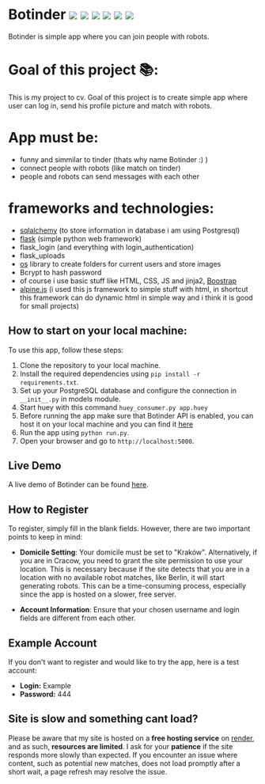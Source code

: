 # Botinder ![](https://img.shields.io/badge/Python-3776AB?style=for-the-badge&logo=python&logoColor=white) ![](https://img.shields.io/badge/HTML5-E34F26?style=for-the-badge&logo=html5&logoColor=white) ![](https://img.shields.io/badge/CSS3-1572B6?style=for-the-badge&logo=css3&logoColor=white) ![](https://img.shields.io/badge/Flask-000000?style=for-the-badge&logo=flask&logoColor=white) ![](https://img.shields.io/badge/Postgresql-07405E?style=for-the-badge&logo=postgresql&logoColor=white) ![](https://img.shields.io/badge/JavaScript-F7DF1E?style=for-the-badge&logo=javascript&logoColor=black) 
Botinder is simple app where you can join people with robots.

# Goal of this project :books::
This is my project to cv. Goal of this project is to create simple app where user can log in, send his profile picture and match with robots. 


# App must be:
- funny and simmilar to tinder (thats why name Botinder :) )
- connect people with robots (like match on tinder)
- people and robots can send messages with each other

# frameworks and technologies:
- <a href="https://www.sqlalchemy.org/" alt="sqlalchemy">sqlalchemy</a> (to store information in database i am using Postgresql)
- <a href="https://flask.palletsprojects.com/en/2.3.x/" alt="flask">flask</a> (simple python web framework)
- flask_login (and everything with login_authentication)
- flask_uploads
- <a href="https://docs.python.org/3/library/os.html" alt="os">os</a> library to create folders for current users and store images
- Bcrypt to hash password
- of course i use basic stuff like HTML, CSS, JS and jinja2, <a href="https://getbootstrap.com/" alt="Boostrap">Boostrap</a> 
- <a href="https://alpinejs.dev/" alt="alpine.js">alpine.js</a> (i used this js framework to simple stuff with html, in shortcut this framework can do dynamic html in simple way and i think it is good for small projects)

## How to start on your local machine:
To use this app, follow these steps:
1. Clone the repository to your local machine.
2. Install the required dependencies using `pip install -r requirements.txt`.
3. Set up your PostgreSQL database and configure the connection in `__init__.py` in models module.
4. Start huey with this command `huey_consumer.py app.huey`
5. Before running the app make sure that Botinder API is enabled, you can host it on your local machine and you can find it [here](https://github.com/Patryk2001k/Botinder-API/tree/main)
6. Run the app using `python run.py`.
7. Open your browser and go to `http://localhost:5000`.

## Live Demo

A live demo of Botinder can be found [here](https://botinder.onrender.com/home).

## How to Register

To register, simply fill in the blank fields. However, there are two important points to keep in mind:

- **Domicile Setting**: Your domicile must be set to "Kraków". Alternatively, if you are in Cracow, you need to grant the site permission to use your location. This is necessary because if the site detects that you are in a location with no available robot matches, like Berlin, it will start generating robots. This can be a time-consuming process, especially since the app is hosted on a slower, free server.

- **Account Information**: Ensure that your chosen username and login fields are different from each other.

## Example Account

If you don't want to register and would like to try the app, here is a test account:
- **Login:** Example
- **Password:** 444

## Site is slow and something cant load?
Please be aware that my site is hosted on a **free hosting service** on [render](https://render.com/), and as such, **resources are limited**. I ask for your **patience** if the site responds more slowly than expected. If you encounter an issue where content, such as potential new matches, does not load promptly after a short wait, a page refresh may resolve the issue.


